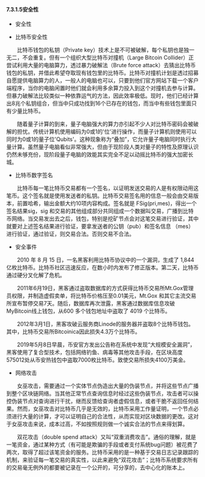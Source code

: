 #### 7.3.1.5安全性
* 安全性

* 比特币安全性
  
&emsp;&emsp;比特币钱包的私钥（Private key）技术上是不可被破解，每个私钥也是独一无二，不会重复。但有一个组织大型比特币对撞机（Large Bitcoin Collider）正尝试利用大量的电脑算力，透过暴力破解法（Brute force attack）去猜出比特币钱包的私钥，并借此希望夺取现有钱包里的比特币。比特币对撞机计划是透过招募自愿提供电脑算力的人，一般人的电脑也可以，只要到他们官方网站下载一个客户端程序，当你的电脑闲置时他们就会利用多余算力投入到这个对撞机去参与计算。但暴力破解法比较类似一种依靠运气的方法，因此效率极低。现时，他们已经计算出8兆个私钥组合，但当中只成功找到16个已存在的钱包，而当中有些钱包里面只有少量比特币。

&emsp;&emsp;随着量子计算的到来，量子电脑强大的算力亦引起不少人对比特币密码会被破解的担忧。传统计算机使用编码为0或1的'位'进行操作，而量子计算机则使用可以同时为0或1的量子位'Qubits'。这种现象称为“叠加”，它允许量子电脑同时执行大量计算。虽然量子电脑看似非常强大，但由于现阶段人类对量子的特性及原理认识仍然未够充份，现阶段量子电脑的效能其实完全不足以动摇比特币的强大加密长城。

* 比特币数字签名

&emsp;&emsp;比特币每一笔比特币交易都有一个签名，以证明发送交易的人是有权限动用这笔币。这个签名就是使用发送者的私钥。比特币交易签名用的信息一般会由交易版本，前置哈希，输出金额大约10项内容构成。签名就是 FSig(pri,mes)，得出一个签名结果sig，sig 和交易的其他组成部分共同组成一个数据叫交易，广播到比特币网络。当交易发出去之后，钱包，特别是挖矿节点会对这笔交易进行验证，其中就要对上述签名结果进行验证，要拿发送者的公钥（pub）和签名信息 （mes）进行验证，通过验证，则交易合法。否则交易不合法。

* 安全事件

&emsp;&emsp;2010 年 8 月 15 日，一名黑客利用比特币协议中的一个漏洞，生成了 1,844 亿枚比特币。比特币社区迅速反应，在数小时内发布了修正版本。第二天，比特币通过硬分叉化解了危机。

&emsp;&emsp;2011年6月19日，黑客通过盗取数据库的方式获得比特币交易所Mt.Gox管理员权限，并制造虚假卖单，将比特币价格压至0.01美元，Mt.Gox 和其它主流交易所宣布暂停交易7天。随后，数据库再次泄露，黑客通过数据库信息攻破MyBitcoin线上钱包，从600 多个钱包地址中盗取了 4019 个比特币。

&emsp;&emsp;2012年3月1日，黑客攻破云服务商Linode的服务器并盗取8个比特币钱包。其中，比特币交易所Bitcoinica因此损失4.3万个比特币。

&emsp;&emsp;2019年5月8日早晨，币安官方发出公告称在系统中发现“大规模安全漏洞”，黑客使用了复合型技术，包括网络钓鱼、病毒等其他攻击手段，在区块高度575012处从币安热钱包中盗取7000枚比特币。致使交易所损失4100万美金。

* 网络攻击

&emsp;&emsp;女巫攻击，需要通过一个实体节点伪造出大量的伪装节点，并将这些节点广播到整个区块链网络。当其他正常节点查询信息时经过这些伪装节点，攻击者可以操控伪装节点对查询进行干扰，继而反馈给查询者虚假信息，或者干脆不返回任何结果。然而，女巫攻击对比特币几乎是无效的，比特币采用工作量证明，一个节点必须进行大量的计算，才可以证明自己的合法性，从而实现对区块数据的更改。这对于女巫攻击来说，成本过高，不如按照规则做一个诚实合法的节点来得划算。

&emsp;&emsp;双花攻击（double spend attack）又叫“双重消费攻击”。通俗的理解，就是一笔资金，通过某种方式（有可能是欺骗的手段或者支付系统bug问题）被花费了两次，取得了超过该笔资金的服务。比特币采用的是一种基于交易日志记录跟踪的机制，来验证每一笔交易的真实性，以此来避免“双花攻击”；比特币系统要求所有的交易毫无例外的都要被记录在一个公开的，可分享的，去中心化的账本上。
